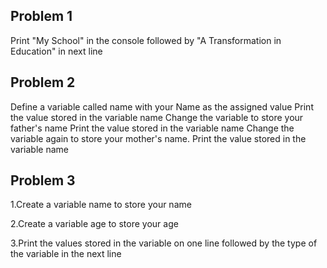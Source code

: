 ## Problem 1  
Print "My School" in the console followed by "A Transformation in Education" in next line
## Problem 2 
Define a variable called name with your Name as the assigned value
Print the value stored in the variable name
Change the variable to store your father's name
Print the value stored in the variable name
Change the variable again to store your mother's name.
Print the value stored in the variable name
## Problem 3 
1.Create a variable name to store your name

2.Create a variable age to store your age

3.Print the values stored in the variable on one line followed by the type of the variable in the next line
